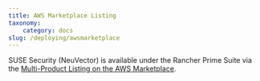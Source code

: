 ```yaml
---
title: AWS Marketplace Listing
taxonomy:
    category: docs
slug: /deploying/awsmarketplace
---
```


SUSE Security (NeuVector) is available under the Rancher Prime Suite via the [Multi-Product Listing on the AWS Marketplace](https://aws.amazon.com/marketplace/pp/prodview-b6es6ar6n4siw?sr=0-3&ref_=beagle&applicationId=AWSMPContessa).
